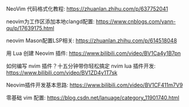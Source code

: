 NeoVim 代码格式化教程: https://zhuanlan.zhihu.com/p/637752041

neovim为工作区添加本地clangd配置: https://www.cnblogs.com/yann-qu/p/17639175.html

neovim Mason配置LSP相关: https://zhuanlan.zhihu.com/p/614518048

用 Lua 创建 Neovim 插件: https://www.bilibili.com/video/BV1Ca4y1B7pn

如何编写 nvim 插件？十五分钟带你轻松搞定 nvim lua 插件开发: https://www.bilibili.com/video/BV1ZD4y1T7sk

Neovim插件开发基本思路: https://www.bilibili.com/video/BV1CF411m7V9

零基础 vim 配置: https://blog.csdn.net/lanuage/category_11901740.html